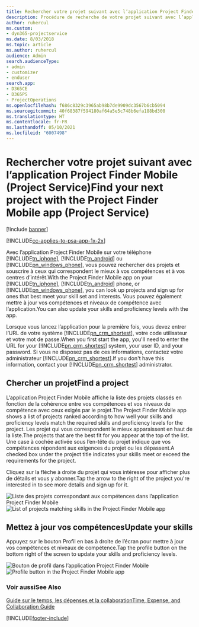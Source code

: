```yaml
---
title: Rechercher votre projet suivant avec l’application Project Finder Mobile
description: Procédure de recherche de votre projet suivant avec l’application Project Finder Mobile pour Project Service
author: ruhercul
ms.custom:
- dyn365-projectservice
ms.date: 8/03/2018
ms.topic: article
ms.author: ruhercul
audience: Admin
search.audienceType:
- admin
- customizer
- enduser
search.app:
- D365CE
- D365PS
- ProjectOperations
ms.openlocfilehash: f686c8329c3965ab98b7de9909dc3567b6cb5094
ms.sourcegitcommit: 40f68387f594180af64a5e5c748b6efa188bd300
ms.translationtype: HT
ms.contentlocale: fr-FR
ms.lasthandoff: 05/10/2021
ms.locfileid: "6007498"
---
```

# <a name="find-your-next-project-with-the-project-finder-mobile-app-project-service"></a><span data-ttu-id="2597e-103">Rechercher votre projet suivant avec l’application Project Finder Mobile (Project Service)</span><span class="sxs-lookup"><span data-stu-id="2597e-103">Find your next project with the Project Finder Mobile app (Project Service)</span></span>

[!include [banner](../includes/psa-now-project-operations.md)]

[!INCLUDE[cc-applies-to-psa-app-1x-2x](../includes/cc-applies-to-psa-app-1x-2x.md)]

<span data-ttu-id="2597e-104">Avec l’application Project Finder Mobile sur votre téléphone [!INCLUDE[tn_iphone](../includes/tn-iphone.md)], [!INCLUDE[tn_android](../includes/tn-android.md)] ou [!INCLUDE[pn_windows_phone](../includes/pn-windows-phone.md)], vous pouvez rechercher des projets et souscrire à ceux qui correspondent le mieux à vos compétences et à vos centres d’intérêt.</span><span class="sxs-lookup"><span data-stu-id="2597e-104">With the Project Finder Mobile app on your [!INCLUDE[tn_iphone](../includes/tn-iphone.md)], [!INCLUDE[tn_android](../includes/tn-android.md)] phone, or [!INCLUDE[pn_windows_phone](../includes/pn-windows-phone.md)], you can look up projects and sign up for ones that best meet your skill set and interests.</span></span> <span data-ttu-id="2597e-105">Vous pouvez également mettre à jour vos compétences et niveaux de compétence avec l’application.</span><span class="sxs-lookup"><span data-stu-id="2597e-105">You can also update your skills and proficiency levels with the app.</span></span>  
  
 <span data-ttu-id="2597e-106">Lorsque vous lancez l’application pour la première fois, vous devez entrer l’URL de votre système [!INCLUDE[pn_crm_shortest](../includes/pn-crm-shortest.md)], votre code utilisateur et votre mot de passe.</span><span class="sxs-lookup"><span data-stu-id="2597e-106">When you first start the app, you'll need to enter the URL for your [!INCLUDE[pn_crm_shortest](../includes/pn-crm-shortest.md)] system, your user ID, and your password.</span></span> <span data-ttu-id="2597e-107">Si vous ne disposez pas de ces informations, contactez votre administrateur [!INCLUDE[pn_crm_shortest](../includes/pn-crm-shortest.md)].</span><span class="sxs-lookup"><span data-stu-id="2597e-107">If you don't have this information,  contact your [!INCLUDE[pn_crm_shortest](../includes/pn-crm-shortest.md)] administrator.</span></span>  
  
## <a name="find-a-project"></a><span data-ttu-id="2597e-108">Chercher un projet</span><span class="sxs-lookup"><span data-stu-id="2597e-108">Find a project</span></span>  
 <span data-ttu-id="2597e-109">L’application Project Finder Mobile affiche la liste des projets classés en fonction de la cohérence entre vos compétences et vos niveaux de compétence avec ceux exigés par le projet.</span><span class="sxs-lookup"><span data-stu-id="2597e-109">The Project Finder Mobile app shows a list of projects ranked according to how well your skills and proficiency levels match the required skills and proficiency levels for the project.</span></span> <span data-ttu-id="2597e-110">Les projet qui vous correspondent le mieux apparaissent en haut de la liste.</span><span class="sxs-lookup"><span data-stu-id="2597e-110">The projects that are the best fit for you appear at the top of the list.</span></span> <span data-ttu-id="2597e-111">Une case à cochée activée sous l’en-tête du projet indique que vos compétences répondent aux exigences du projet ou les dépassent.</span><span class="sxs-lookup"><span data-stu-id="2597e-111">A checked box under the project title indicates your skills meet or exceed the requirements for the project.</span></span>  
  
 <span data-ttu-id="2597e-112">Cliquez sur la flèche à droite du projet qui vous intéresse pour afficher plus de détails et vous y abonner.</span><span class="sxs-lookup"><span data-stu-id="2597e-112">Tap the arrow to the right of the project you're interested in to see more details and sign up for it.</span></span>  
  
 <span data-ttu-id="2597e-113">![Liste des projets correspondant aux compétences dans l’application Project Finder Mobile](../psa/media/project-service-project-finder-list.png "Liste des projets correspondant aux compétences dans l’application Project Finder Mobile")</span><span class="sxs-lookup"><span data-stu-id="2597e-113">![List of projects matching skills in the Project Finder Mobile app](../psa/media/project-service-project-finder-list.png "List of projects matching skills in the Project Finder Mobile app")</span></span>  
  
## <a name="update-your-skills"></a><span data-ttu-id="2597e-114">Mettez à jour vos compétences</span><span class="sxs-lookup"><span data-stu-id="2597e-114">Update your skills</span></span>  
 <span data-ttu-id="2597e-115">Appuyez sur le bouton Profil en bas à droite de l’écran pour mettre à jour vos compétences et niveaux de compétence.</span><span class="sxs-lookup"><span data-stu-id="2597e-115">Tap the profile button on the bottom right of the screen to update your skills and proficiency levels.</span></span>  
  
 <span data-ttu-id="2597e-116">![Bouton de profil dans l’application Project Finder Mobile](../psa/media/project-service-project-finder-profile.png "Bouton de profil dans l’application Project Finder Mobile")</span><span class="sxs-lookup"><span data-stu-id="2597e-116">![Profile button in the Project Finder Mobile app](../psa/media/project-service-project-finder-profile.png "Profile button in the Project Finder Mobile app")</span></span>  
  
### <a name="see-also"></a><span data-ttu-id="2597e-117">Voir aussi</span><span class="sxs-lookup"><span data-stu-id="2597e-117">See Also</span></span>  
 [<span data-ttu-id="2597e-118">Guide sur le temps, les dépenses et la collaboration</span><span class="sxs-lookup"><span data-stu-id="2597e-118">Time, Expense, and Collaboration Guide</span></span>](../psa/time-expense-collaboration-guide.md)


[!INCLUDE[footer-include](../includes/footer-banner.md)]